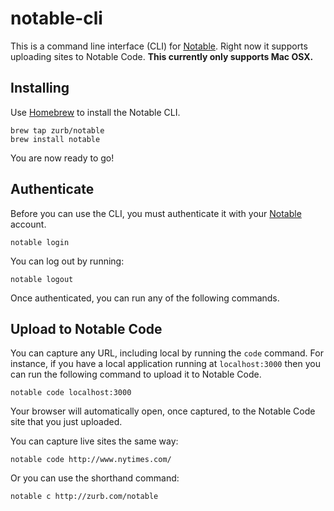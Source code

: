 # notable-cli

This is a command line interface (CLI) for [Notable](http://zurb.com/notable). Right now it supports uploading sites to Notable Code. **This currently only supports Mac OSX.**

## Installing

Use [Homebrew](http://brew.sh/) to install the Notable CLI.

```
brew tap zurb/notable
brew install notable
```

You are now ready to go!


## Authenticate

Before you can use the CLI, you must authenticate it with your [Notable](http://zurb.com/notable) account.

```
notable login
```

You can log out by running:

```
notable logout
```

Once authenticated, you can run any of the following commands.

## Upload to Notable Code

You can capture any URL, including local by running the `code` command. For instance, if you have a local application running at `localhost:3000` then you can run the following command to upload it to Notable Code.

```
notable code localhost:3000
```

Your browser will automatically open, once captured, to the Notable Code site that you just uploaded.

You can capture live sites the same way:

```
notable code http://www.nytimes.com/
```

Or you can use the shorthand command:

```
notable c http://zurb.com/notable
```
